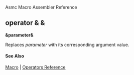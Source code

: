 Asmc Macro Assembler Reference

## operator & &

**&amp;parameter&amp;**

Replaces _parameter_ with its corresponding argument value.

#### See Also

[Macro](macro.md) | [Operators Reference](readme.md)
